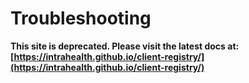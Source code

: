 # Troubleshooting

**This site is deprecated. Please visit the latest docs at:[https://intrahealth.github.io/client-registry/](https://intrahealth.github.io/client-registry/)**